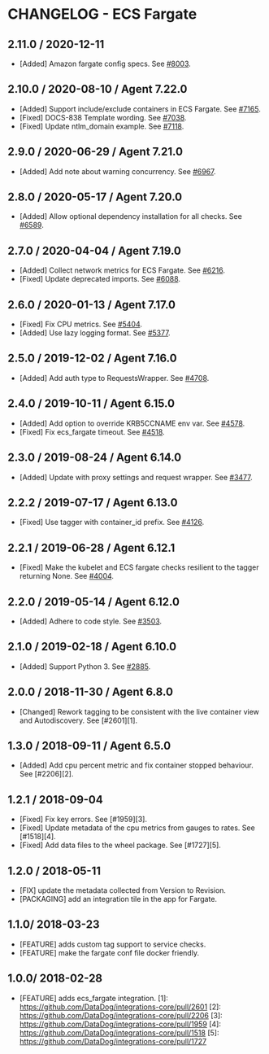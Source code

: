 # CHANGELOG - ECS Fargate

## 2.11.0 / 2020-12-11

* [Added] Amazon fargate config specs. See [#8003](https://github.com/DataDog/integrations-core/pull/8003).

## 2.10.0 / 2020-08-10 / Agent 7.22.0

* [Added] Support include/exclude containers in ECS Fargate. See [#7165](https://github.com/DataDog/integrations-core/pull/7165).
* [Fixed] DOCS-838 Template wording. See [#7038](https://github.com/DataDog/integrations-core/pull/7038).
* [Fixed] Update ntlm_domain example. See [#7118](https://github.com/DataDog/integrations-core/pull/7118).

## 2.9.0 / 2020-06-29 / Agent 7.21.0

* [Added] Add note about warning concurrency. See [#6967](https://github.com/DataDog/integrations-core/pull/6967).

## 2.8.0 / 2020-05-17 / Agent 7.20.0

* [Added] Allow optional dependency installation for all checks. See [#6589](https://github.com/DataDog/integrations-core/pull/6589).

## 2.7.0 / 2020-04-04 / Agent 7.19.0

* [Added] Collect network metrics for ECS Fargate. See [#6216](https://github.com/DataDog/integrations-core/pull/6216).
* [Fixed] Update deprecated imports. See [#6088](https://github.com/DataDog/integrations-core/pull/6088).

## 2.6.0 / 2020-01-13 / Agent 7.17.0

* [Fixed] Fix CPU metrics. See [#5404](https://github.com/DataDog/integrations-core/pull/5404).
* [Added] Use lazy logging format. See [#5377](https://github.com/DataDog/integrations-core/pull/5377).

## 2.5.0 / 2019-12-02 / Agent 7.16.0

* [Added] Add auth type to RequestsWrapper. See [#4708](https://github.com/DataDog/integrations-core/pull/4708).

## 2.4.0 / 2019-10-11 / Agent 6.15.0

* [Added] Add option to override KRB5CCNAME env var. See [#4578](https://github.com/DataDog/integrations-core/pull/4578).
* [Fixed] Fix ecs_fargate timeout. See [#4518](https://github.com/DataDog/integrations-core/pull/4518).

## 2.3.0 / 2019-08-24 / Agent 6.14.0

* [Added] Update with proxy settings and request wrapper. See [#3477](https://github.com/DataDog/integrations-core/pull/3477).

## 2.2.2 / 2019-07-17 / Agent 6.13.0

* [Fixed] Use tagger with container_id prefix. See [#4126](https://github.com/DataDog/integrations-core/pull/4126).

## 2.2.1 / 2019-06-28 / Agent 6.12.1

* [Fixed] Make the kubelet and ECS fargate checks resilient to the tagger returning None. See [#4004](https://github.com/DataDog/integrations-core/pull/4004).

## 2.2.0 / 2019-05-14 / Agent 6.12.0

* [Added] Adhere to code style. See [#3503](https://github.com/DataDog/integrations-core/pull/3503).

## 2.1.0 / 2019-02-18 / Agent 6.10.0

* [Added] Support Python 3. See [#2885](https://github.com/DataDog/integrations-core/pull/2885).

## 2.0.0 / 2018-11-30 / Agent 6.8.0

* [Changed] Rework tagging to be consistent with the live container view and Autodiscovery. See [#2601][1].

## 1.3.0 / 2018-09-11 / Agent 6.5.0

* [Added] Add cpu percent metric and fix container stopped behaviour. See [#2206][2].

## 1.2.1 / 2018-09-04

* [Fixed] Fix key errors. See [#1959][3].
* [Fixed] Update metadata of the cpu metrics from gauges to rates. See [#1518][4].
* [Fixed] Add data files to the wheel package. See [#1727][5].

## 1.2.0 / 2018-05-11

* [FIX] update the metadata collected from Version to Revision.
* [PACKAGING] add an integration tile in the app for Fargate.

## 1.1.0/ 2018-03-23

* [FEATURE] adds custom tag support to service checks.
* [FEATURE] make the fargate conf file docker friendly.

## 1.0.0/ 2018-02-28

* [FEATURE] adds ecs_fargate integration.
[1]: https://github.com/DataDog/integrations-core/pull/2601
[2]: https://github.com/DataDog/integrations-core/pull/2206
[3]: https://github.com/DataDog/integrations-core/pull/1959
[4]: https://github.com/DataDog/integrations-core/pull/1518
[5]: https://github.com/DataDog/integrations-core/pull/1727
